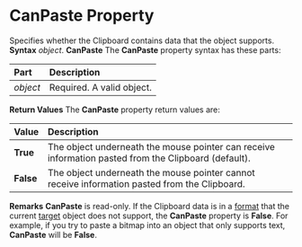 
# CanPaste Property



Specifies whether the Clipboard contains data that the object supports.
 **Syntax**
 _object_. **CanPaste**
The  **CanPaste** property syntax has these parts:


|**Part**|**Description**|
|:-----|:-----|
| _object_|Required. A valid object.|
 **Return Values**
The  **CanPaste** property return values are:


|**Value**|**Description**|
|:-----|:-----|
| **True**|The object underneath the mouse pointer can receive information pasted from the Clipboard (default).|
| **False**|The object underneath the mouse pointer cannot receive information pasted from the Clipboard.|
 **Remarks**
 **CanPaste** is read-only.
If the Clipboard data is in a  [format](7ce2c60f-29fb-96e2-2516-73c99a6e7cff.md) that the current [target](7ce2c60f-29fb-96e2-2516-73c99a6e7cff.md) object does not support, the **CanPaste** property is **False**. For example, if you try to paste a bitmap into an object that only supports text,  **CanPaste** will be **False**.
